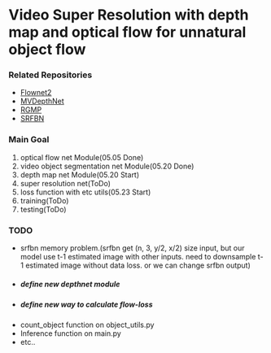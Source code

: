 # Video Super Resolution with depth map and optical flow for unnatural object flow

### Related Repositories
- [Flownet2](https://github.com/NVIDIA/flownet2-pytorch)
- [MVDepthNet](https://github.com/HKUST-Aerial-Robotics/MVDepthNet)
- [RGMP](https://github.com/seoungwugoh/RGMP)
- [SRFBN](https://github.com/Paper99/SRFBN_CVPR19)

### Main Goal
1. optical flow net Module(05.05 Done)
2. video object segmentation net Module(05.20 Done)
3. depth map net Module(05.20 Start)
4. super resolution net(ToDo)
5. loss function with etc utils(05.23 Start)
6. training(ToDo)
7. testing(ToDo)

### TODO
- srfbn memory problem.(srfbn get (n, 3, y/2, x/2) size input, but our model use t-1 estimated image with other inputs. need to downsample t-1 estimated image without data loss. or we can change srfbn output) 
- #####  define new depthnet module
- #####  define new way to calculate flow-loss
- count_object function on object_utils.py
- Inference function on main.py
- etc..